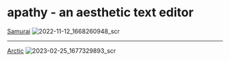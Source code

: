 # apathy - an aesthetic text editor

[Samurai](https://github.com/apathoid/samurai.vim)
![2022-11-12_1668260948_scr](https://user-images.githubusercontent.com/39054834/201477155-f32fb328-cef1-4181-908e-b48e06c4f674.png)

---

[Arctic](https://github.com/rockyzhang24/arctic.nvim)
![2023-02-25_1677329893_scr](https://user-images.githubusercontent.com/39054834/221358294-41ae2565-9e01-4b91-a15d-bd3933ac66cc.png)
